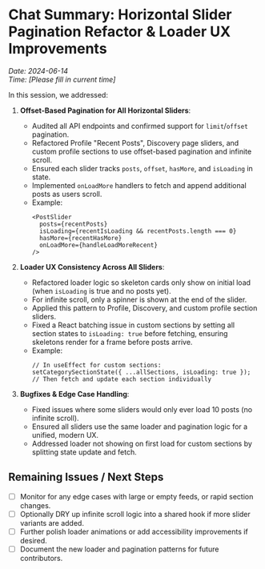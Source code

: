 # Chat Summary: Horizontal Slider Pagination Refactor & Loader UX Improvements
*Date: 2024-06-14*  
*Time: [Please fill in current time]*

In this session, we addressed:

1. **Offset-Based Pagination for All Horizontal Sliders**:
   - Audited all API endpoints and confirmed support for `limit`/`offset` pagination.
   - Refactored Profile "Recent Posts", Discovery page sliders, and custom profile sections to use offset-based pagination and infinite scroll.
   - Ensured each slider tracks `posts`, `offset`, `hasMore`, and `isLoading` in state.
   - Implemented `onLoadMore` handlers to fetch and append additional posts as users scroll.
   - Example:
     ```tsx
     <PostSlider
       posts={recentPosts}
       isLoading={recentIsLoading && recentPosts.length === 0}
       hasMore={recentHasMore}
       onLoadMore={handleLoadMoreRecent}
     />
     ```

2. **Loader UX Consistency Across All Sliders**:
   - Refactored loader logic so skeleton cards only show on initial load (when `isLoading` is true and no posts yet).
   - For infinite scroll, only a spinner is shown at the end of the slider.
   - Applied this pattern to Profile, Discovery, and custom profile section sliders.
   - Fixed a React batching issue in custom sections by setting all section states to `isLoading: true` before fetching, ensuring skeletons render for a frame before posts arrive.
   - Example:
     ```tsx
     // In useEffect for custom sections:
     setCategorySectionState({ ...allSections, isLoading: true });
     // Then fetch and update each section individually
     ```

3. **Bugfixes & Edge Case Handling**:
   - Fixed issues where some sliders would only ever load 10 posts (no infinite scroll).
   - Ensured all sliders use the same loader and pagination logic for a unified, modern UX.
   - Addressed loader not showing on first load for custom sections by splitting state update and fetch.

## Remaining Issues / Next Steps

- [ ] Monitor for any edge cases with large or empty feeds, or rapid section changes.
- [ ] Optionally DRY up infinite scroll logic into a shared hook if more slider variants are added.
- [ ] Further polish loader animations or add accessibility improvements if desired.
- [ ] Document the new loader and pagination patterns for future contributors. 